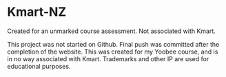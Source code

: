 # Kmart-NZ
Created for an unmarked course assessment. Not associated with Kmart.

This project was not started on Github. Final push was committed after the completion of the website.
This was created for my Yoobee course, and is in no way associated with Kmart. Trademarks and other IP are used for educational purposes.
